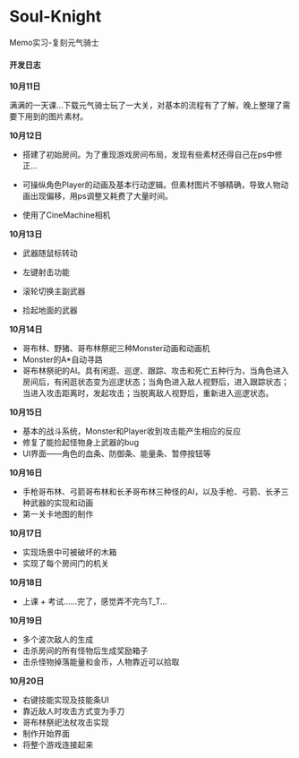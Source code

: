 # Soul-Knight
 Memo实习-复刻元气骑士

#### 开发日志

**10月11日**

满满的一天课...下载元气骑士玩了一大关，对基本的流程有了了解，晚上整理了需要下用到的图片素材。

**10月12日**

- 搭建了初始房间。为了重现游戏房间布局，发现有些素材还得自己在ps中修正...

- 可操纵角色Player的动画及基本行动逻辑。但素材图片不够精确，导致人物动画出现偏移，用ps调整又耗费了大量时间。
- 使用了CineMachine相机

**10月13日**

- 武器随鼠标转动
- 左键射击功能

- 滚轮切换主副武器
- 捡起地面的武器

**10月14日**

- 哥布林、野猪、哥布林祭祀三种Monster动画和动画机
- Monster的A*自动寻路
- 哥布林祭祀的AI。具有闲逛、巡逻、跟踪、攻击和死亡五种行为，当角色进入房间后，有闲逛状态变为巡逻状态；当角色进入敌人视野后，进入跟踪状态；当进入攻击距离时，发起攻击；当脱离敌人视野后，重新进入巡逻状态。

**10月15日**

- 基本的战斗系统，Monster和Player收到攻击能产生相应的反应
- 修复了能捡起怪物身上武器的bug
- UI界面——角色的血条、防御条、能量条、暂停按钮等

**10月16日**

- 手枪哥布林、弓箭哥布林和长矛哥布林三种怪的AI，以及手枪、弓箭、长矛三种武器的实现和动画
- 第一关卡地图的制作

**10月17日**

- 实现场景中可被破坏的木箱
- 实现了每个房间门的机关

**10月18日**

- 上课 + 考试......完了，感觉弄不完鸟T_T...

**10月19日**

- 多个波次敌人的生成
- 击杀房间的所有怪物后生成奖励箱子
- 击杀怪物掉落能量和金币，人物靠近可以拾取

**10月20日**

- 右键技能实现及技能条UI
- 靠近敌人时攻击方式变为手刀
- 哥布林祭祀法杖攻击实现
- 制作开始界面
- 将整个游戏连接起来
